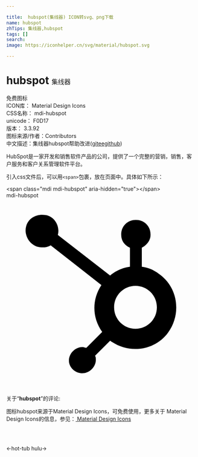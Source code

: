 ```yaml
---

title:  hubspot(集线器) ICON转svg、png下载
name: hubspot
zhTips: 集线器,hubspot
tags: []
search: 
image: https://iconhelper.cn/svg/material/hubspot.svg

---
```


# hubspot  <small style="font-size: 60%;font-weight: 100">集线器</small>


<div class="detail-page">
<p>
<span><span class="badge-success badge">免费图标</span> </span>
<br/>
<span>
ICON库：
<span class="badge-secondary badge">Material Design Icons</span> 
</span>
<br/>
<span>
CSS名称：
<span class="badge-secondary badge">mdi-hubspot</span> 
</span>
<br/>
<span>
unicode：
<span class="badge-secondary badge">F0D17</span> 
<copy-btn content='F0D17' btn-title=""></copy-btn>
<copy-btn :content='String.fromCodePoint(parseInt("F0D17", 16))' btn-title="复制U"></copy-btn>
</span>
<br/>
<span>
版本：
<span class="badge-secondary badge">3.3.92</span> 
</span>
<br/>
<span>图标来源/作者：<span class="badge-light badge">Contributors</span></span> 
<br/>
<span class="zh-detail">中文描述：<span class="badge-primary badge">集线器</span><span class="badge-primary badge">hubspot</span><span class="help-link"><span>帮助改进</span>(<a href="https://gitee.com/liuwave/icon-helper/edit/master/json/material/hubspot.json" target="_blank" rel="noopener noreferrer">gitee</a><a href="https://github.com/liuwave/icon-helper/edit/master/json/material/hubspot.json" target="_blank" rel="noopener noreferrer">github</a></span>)</span><br/>
</p>
</div><div class="description description alert alert-light">HubSpot是一家开发和销售软件产品的公司，提供了一个完整的营销，销售，客户服务和客户关系管理软件平台。</div>
<div class="alert alert-dark">
  <i class="mdi mdi-hubspot mdi-48px"></i>
  <i class="mdi mdi-hubspot mdi-36px"></i>
  <i class="mdi mdi-hubspot mdi-24px"></i>
  <i class="mdi mdi-hubspot mdi-18px"></i>
</div>
<div>
  <p>引入css文件后，可以用<code>&lt;span&gt;</code>包裹，放在页面中。具体如下所示：    
  </p>
  <div class="alert alert-primary" style="font-size: 14px">
    &lt;span class="mdi mdi-hubspot" aria-hidden="true"&gt;&lt;/span&gt;
    <copy-btn content='<span class="mdi mdi-hubspot" aria-hidden="true"></span>'></copy-btn>
  </div>
  <div class="alert alert-secondary">
    <i class="mdi mdi-hubspot"
    style="font-size: 24px"
    aria-hidden="true"></i> mdi-hubspot
    <copy-btn content="mdi-hubspot" btn-title="复制图标名称"></copy-btn>
  </div>
</div>
<div id="svg" class="svg-wrap">
<svg xmlns="http://www.w3.org/2000/svg" viewBox="0 0 24 24"><path d="M17.1,8.6V6.2C17.7,5.9 18.2,5.3 18.2,4.6V4.5C18.2,3.5 17.4,2.7 16.4,2.7H16.3C15.3,2.7 14.5,3.5 14.5,4.5V4.6C14.5,5.3 14.9,5.9 15.6,6.2V8.6C14.7,8.7 13.8,9.1 13.1,9.7L6.5,4.6C6.8,3.5 6.1,2.3 5,2.1C3.9,1.9 2.8,2.4 2.5,3.5C2.2,4.6 2.9,5.8 4,6.1C4.5,6.2 5.1,6.2 5.6,5.9L12,10.9C10.8,12.7 10.8,15 12.1,16.8L10.1,18.8C9.9,18.8 9.8,18.7 9.6,18.7C8.7,18.7 7.9,19.5 7.9,20.4C7.9,21.3 8.7,22 9.6,22C10.5,22 11.3,21.2 11.3,20.3V20.3C11.3,20.1 11.3,20 11.2,19.8L13.1,17.9C15.4,19.6 18.7,19.2 20.4,16.9C22.1,14.6 21.7,11.3 19.4,9.6C18.8,9.1 18,8.7 17.1,8.6M16.3,16.4C14.8,16.4 13.6,15.2 13.6,13.7C13.6,12.2 14.8,11 16.3,11C17.8,11 19,12.2 19,13.7C19,15.2 17.8,16.4 16.3,16.4" /></svg>
</div>
<detail full-name='mdi-hubspot'></detail>
<div class="icon-detail__container">
<p>关于“<b>hubspot</b>”的评论:</p>
</div>
<Vssue title="关于“hubspot”的评论" />    
<div><p>图标hubspot来源于Material Design Icons，可免费使用，更多关于 Material Design Icons的信息，参见：<a target="_blank" href="https://iconhelper.cn/material.html"> Material Design Icons</a>
</p></div>

<div style="padding:2rem 0 " class="page-nav"><p class="inner"><span class="prev">←<router-link to="/icon/hot-tub.html">hot-tub</router-link></span> <span class="next"><router-link to="/icon/hulu.html">hulu</router-link>→</span></p></div>


